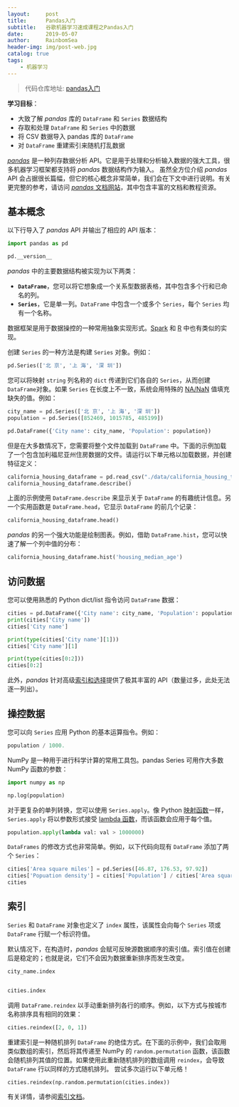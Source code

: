 ```yaml
---
layout:     post
title:      Pandas入门
subtitle:   谷歌机器学习速成课程之Pandas入门
date:       2019-05-07
author:     RainbomSea
header-img: img/post-web.jpg
catalog: true
tags:
    - 机器学习
---
```


> 代码仓库地址: [pandas入门](https://github.com/RainbomSea/Jupyter-Notebook/blob/master/%E8%B0%B7%E6%AD%8C%E6%9C%BA%E5%99%A8%E5%AD%A6%E4%B9%A0%E9%80%9F%E6%88%90%E8%AF%BE%E7%A8%8B/pandas%E5%85%A5%E9%97%A8.ipynb)

**学习目标**：

* 大致了解 *pandas* 库的 `DataFrame` 和 `Series` 数据结构
* 存取和处理 `DataFrame` 和 `Series` 中的数据
* 将 CSV 数据导入 pandas 库的 `DataFrame`
* 对 `DataFrame` 重建索引来随机打乱数据

[*pandas*](http://pandas.pydata.org/) 是一种列存数据分析 API。它是用于处理和分析输入数据的强大工具，很多机器学习框架都支持将 *pandas* 数据结构作为输入。
虽然全方位介绍 *pandas* API 会占据很长篇幅，但它的核心概念非常简单，我们会在下文中进行说明。有关更完整的参考，请访问 [*pandas* 文档网站](http://pandas.pydata.org/pandas-docs/stable/index.html)，其中包含丰富的文档和教程资源。

## 基本概念

以下行导入了 *pandas* API 并输出了相应的 API 版本：

```python
import pandas as pd

pd.__version__
```

 *pandas* 中的主要数据结构被实现为以下两类：

* **`DataFrame`**，您可以将它想象成一个关系型数据表格，其中包含多个行和已命名的列。
* **`Series`**，它是单一列。`DataFrame` 中包含一个或多个 `Series`，每个 `Series` 均有一个名称。

数据框架是用于数据操控的一种常用抽象实现形式。[Spark](https://spark.apache.org/) 和 [R](https://www.r-project.org/about.html) 中也有类似的实现。

创建 `Series` 的一种方法是构建 `Series` 对象。例如：

```python
pd.Series(['北 京', '上 海', '深 圳'])
```

您可以将映射 `string` 列名称的 `dict` 传递到它们各自的 `Series`，从而创建`DataFrame`对象。如果 `Series` 在长度上不一致，系统会用特殊的 [NA/NaN](http://pandas.pydata.org/pandas-docs/stable/missing_data.html) 值填充缺失的值。例如：

```python
city_name = pd.Series(['北 京', '上 海', '深 圳'])
population = pd.Series([852469, 1015785, 485199])

pd.DataFrame({'City name': city_name, 'Population': population})
```

但是在大多数情况下，您需要将整个文件加载到 `DataFrame` 中。下面的示例加载了一个包含加利福尼亚州住房数据的文件。请运行以下单元格以加载数据，并创建特征定义：

```python
california_housing_dataframe = pd.read_csv("./data/california_housing_train.csv", sep=',')
california_housing_dataframe.describe()
```

上面的示例使用 `DataFrame.describe` 来显示关于 `DataFrame` 的有趣统计信息。另一个实用函数是 `DataFrame.head`，它显示 `DataFrame` 的前几个记录：

```python
california_housing_dataframe.head()
```

*pandas* 的另一个强大功能是绘制图表。例如，借助 `DataFrame.hist`，您可以快速了解一个列中值的分布：

```python
california_housing_dataframe.hist('housing_median_age')
```

## 访问数据

您可以使用熟悉的 Python dict/list 指令访问 `DataFrame` 数据：

```python
cities = pd.DataFrame({'City name': city_name, 'Population': population})
print(cities['City name'])
cities['City name']

print(type(cities['City name'][1]))
cities['City name'][1]

print(type(cities[0:2]))
cities[0:2]
```

此外，*pandas* 针对高级[索引和选择](http://pandas.pydata.org/pandas-docs/stable/indexing.html)提供了极其丰富的 API（数量过多，此处无法逐一列出）。

## 操控数据

您可以向 `Series` 应用 Python 的基本运算指令。例如：

```python
population / 1000.
```

NumPy 是一种用于进行科学计算的常用工具包。pandas Series 可用作大多数 NumPy 函数的参数：

```python
import numpy as np

np.log(population)
```

对于更复杂的单列转换，您可以使用 `Series.apply`。像 Python [映射函数](https://docs.python.org/2/library/functions.html#map)一样，`Series.apply` 将以参数形式接受 [lambda 函数](https://docs.python.org/2/tutorial/controlflow.html#lambda-expressions)，而该函数会应用于每个值。

```python
population.apply(lambda val: val > 1000000)
```

`DataFrames` 的修改方式也非常简单。例如，以下代码向现有 `DataFrame` 添加了两个 `Series`：

```python
cities['Area square miles'] = pd.Series([46.87, 176.53, 97.92])
cities['Popuation density'] = cities['Population'] / cities['Area square miles']
cities
```

## 索引

`Series` 和 `DataFrame` 对象也定义了 `index` 属性，该属性会向每个 `Series` 项或 `DataFrame` 行赋一个标识符值。

默认情况下，在构造时，*pandas* 会赋可反映源数据顺序的索引值。索引值在创建后是稳定的；也就是说，它们不会因为数据重新排序而发生改变。

```python
city_name.index


cities.index
```

调用 `DataFrame.reindex` 以手动重新排列各行的顺序。例如，以下方式与按城市名称排序具有相同的效果：

```python
cities.reindex([2, 0, 1])
```

重建索引是一种随机排列 `DataFrame` 的绝佳方式。在下面的示例中，我们会取用类似数组的索引，然后将其传递至 NumPy 的 `random.permutation` 函数，该函数会随机排列其值的位置。如果使用此重新随机排列的数组调用 `reindex`，会导致 `DataFrame` 行以同样的方式随机排列。
尝试多次运行以下单元格！

```python
cities.reindex(np.random.permutation(cities.index))
```

有关详情，请参阅[索引文档](http://pandas.pydata.org/pandas-docs/stable/indexing.html#index-objects)。
